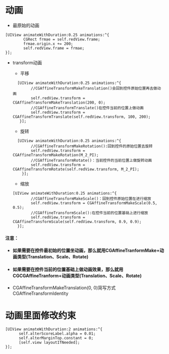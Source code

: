 # 动画

* 最原始的动画

```
[UIView animateWithDuration:0.25 animations:^{
        CGRect frmae = self.redView.frame;
        frmae.origin.x += 200;
        self.redView.frame = frmae;
}];
```

* transform动画

  * 平移

  ```
    [UIView animateWithDuration:0.25 animations:^{
          //CGAffineTransformMakeTranslation()会回到控件原始位置再去做动画
          self.redView.transform = CGAffineTransformMakeTranslation(200, 0);
          //CGAffineTransformTranslate()在控件当前的位置上做动画
          self.redView.transform = CGAffineTransformTranslate(self.redView.transform, 100, 200);
     }];
  ```

  * 旋转

  ```
    [UIView animateWithDuration:0.25 animations:^{
          //CGAffineTransformMakeRotation():回到控件的原始位置去旋转
          self.redView.transform = CGAffineTransformMakeRotation(M_2_PI);
          //CGAffineTransformRotate()：当前控件的当前位置上做旋转动画
          self.redView.transform = CGAffineTransformRotate(self.redView.transform, M_2_PI);
      }];
  ```

  * 缩放

  ```
  [UIView animateWithDuration:0.25 animations:^{
          //CGAffineTransformMakeScale()：回到控件原始位置在进行缩放
          self.redView.transform = CGAffineTransformMakeScale(0.5, 0.5);
          //CGAffineTransformScale():在控件当前的位置基础上进行缩放
          self.redView.transform = CGAffineTransformScale(self.redView.transform, 0.9, 0.9);
    }];
  ```

#### 注意：

* #### 如果需要在控件最初始的位置坐动画，那么就用CGAffineTranformMake+动画类型\(Translation、Scale、Rotate\)
* #### 如果需要在控件当前的位置基础上做动画效果，那么就用CGCGAffineTranform+动画类型\(Translation、Scale、Rotate\)
* CGAffineTransformMakeTranslation\(0, 0\)简写方式CGAffineTransformIdentity

# 动画里面修改约束

```
[UIView animateWithDuration:2 animations:^{
      self.alterScoreLabel.alpha = 0.01;
      self.alterMarginTop.constant = 0;
      [self.view layoutIfNeeded];
}];
```

#### 



